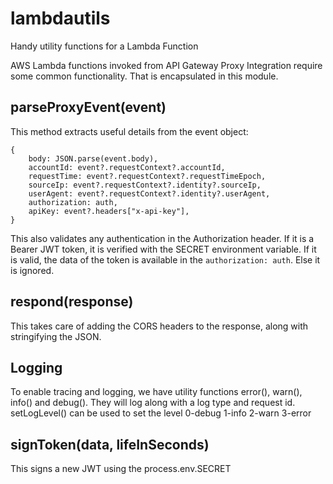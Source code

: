 # lambdautils
Handy utility functions for a Lambda Function

AWS Lambda functions invoked from API Gateway Proxy Integration require some common functionality. That is encapsulated in this module.

## parseProxyEvent(event)
This method extracts useful details from the event object:
```
{
    body: JSON.parse(event.body),
    accountId: event?.requestContext?.accountId,
    requestTime: event?.requestContext?.requestTimeEpoch,
    sourceIp: event?.requestContext?.identity?.sourceIp,
    userAgent: event?.requestContext?.identity?.userAgent,
    authorization: auth,
    apiKey: event?.headers["x-api-key"],
}
```
This also validates any authentication in the Authorization header. If it is a Bearer JWT token, it is verified with the SECRET environment variable. If it is valid, the data of the token is available in the `authorization: auth`. Else it is ignored.

## respond(response)
This takes care of adding the CORS headers to the response, along with stringifying the JSON.

## Logging
To enable tracing and logging, we have utility functions error(), warn(), info() and debug(). They will log along with a log type and request id. 
setLogLevel() can be used to set the level 0-debug 1-info 2-warn 3-error

## signToken(data, lifeInSeconds)
This signs a new JWT using the process.env.SECRET

